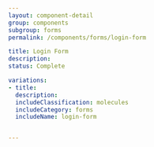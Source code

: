 ```yaml
---
layout: component-detail
group: components
subgroup: forms
permalink: /components/forms/login-form

title: Login Form
description:
status: Complete

variations:
- title:
  description:
  includeClassification: molecules
  includeCategory: forms
  includeName: login-form


---
```

